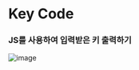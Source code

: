 <h1>Key Code</h1>

<h3>JS를 사용하여 입력받은 키 출력하기</h3>

![image](https://github.com/leeyongha2006/Javascript-project/assets/126844590/b87c4c4e-0203-47c9-a9d0-5477866308ac)
